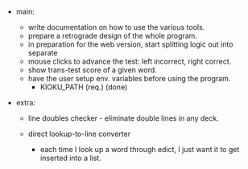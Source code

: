 - main:
  - write documentation on how to use the various tools.
  - prepare a retrograde design of the whole program.
  - in preparation for the web version, start splitting logic out into separate 
  - mouse clicks to advance the test: left incorrect, right correct.
  - show trans-test score of a given word.
  - have the user setup env. variables before using the program.
    - KIOKU_PATH (req.) (done)

- extra:
  - line doubles checker - eliminate double lines in any deck.
  
  - direct lookup-to-line converter
    - each time I look up a word through edict, I just want it to get inserted into a list.